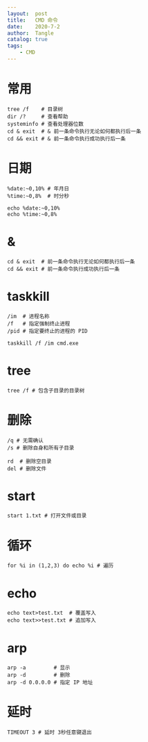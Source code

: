 ```yaml
---
layout:  post
title:   CMD 命令
date:    2020-7-2
author:  Tangle
catalog: true
tags:
    - CMD
---
```


# 常用

```
tree /f    # 目录树
dir /?     # 查看帮助
systeminfo # 查看处理器位数
cd & exit  # & 前一条命令执行无论如何都执行后一条
cd && exit # & 前一条命令执行成功执行后一条
```

# 日期

```
%date:~0,10% # 年月日
%time:~0,8%  # 时分秒
```

```
echo %date:~0,10%
echo %time:~0,8%
```

# &

```
cd & exit  # 前一条命令执行无论如何都执行后一条
cd && exit # 前一条命令执行成功执行后一条
```

# taskkill

```
/im  # 进程名称
/f   # 指定强制终止进程
/pid # 指定要终止的进程的 PID
```

```shell
taskkill /f /im cmd.exe
```

# tree

```
tree /f # 包含子目录的目录树
```

# 删除

```
/q # 无需确认
/s # 删除自身和所有子目录
```

```
rd  # 删除空目录
del # 删除文件
```

# start

```
start 1.txt # 打开文件或目录
```

# 循环

```
for %i in (1,2,3) do echo %i # 遍历
```

# echo

```
echo text>test.txt  # 覆盖写入
echo text>>test.txt # 追加写入
```

# arp

```
arp -a         # 显示
arp -d         # 删除
arp -d 0.0.0.0 # 指定 IP 地址
```

# 延时

```
TIMEOUT 3 # 延时 3秒任意键退出
```
